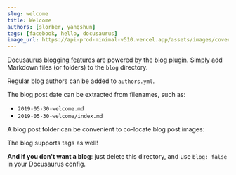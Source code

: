 ```yaml
---
slug: welcome
title: Welcome
authors: [slorber, yangshun]
tags: [facebook, hello, docusaurus]
image_url: https://api-prod-minimal-v510.vercel.app/assets/images/cover/cover_1.jpg
---
```


[Docusaurus blogging features](https://docusaurus.io/docs/blog) are powered by the [blog plugin](https://docusaurus.io/docs/api/plugins/@docusaurus/plugin-content-blog). Simply add Markdown files (or folders) to the `blog` directory.

<!--truncate-->

Regular blog authors can be added to `authors.yml`.

The blog post date can be extracted from filenames, such as:

- `2019-05-30-welcome.md`
- `2019-05-30-welcome/index.md`

A blog post folder can be convenient to co-locate blog post images:

The blog supports tags as well!

**And if you don't want a blog**: just delete this directory, and use `blog: false` in your Docusaurus config.
